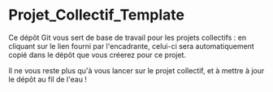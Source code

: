 # Projet_Collectif_Template

Ce dépôt Git vous sert de base de travail pour les projets collectifs : en cliquant sur le lien fourni par l'encadrante, celui-ci sera automatiquement copié dans le dépôt que vous créerez pour ce projet.

Il ne vous reste plus qu'à vous lancer sur le projet collectif, et à mettre à jour le dépôt au fil de l'eau !
